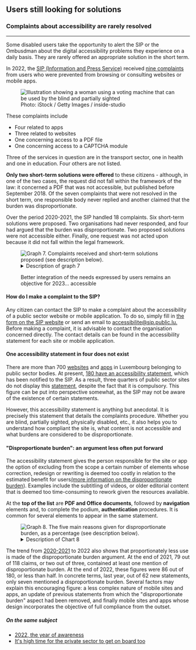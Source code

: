 <script src="../../../../content/fr/news/2023-02-24-complaints2022.js"></script>

<h2>Users still looking for solutions</h2>
<h3>Complaints about accessibility are rarely resolved</h3>
<hr>
<div class="intro">
    <p>Some disabled users take the opportunity to alert the SIP or the Ombusdman about the digital accessibility problems they experience on a daily basis. They are rarely offered an appropriate solution in the short term.</p>
</div>
<p>In 2022, the <a href="https://sip.gouvernement.lu/fr.html">SIP (Information and Press Service)</a> received <a href="https://data.public.lu/en/datasets/historique-des-reclamations-relatives-a-laccessibilite-numerique/">nine complaints</a> from users who were prevented from browsing or consulting websites or mobile apps.</p>
<figure role="group" aria-label="Photo: iStock / Getty Images / inside-studio" class="pic">
    <img src="../../../../content/fr/news/img/iStock2.jpg" alt="Illustration showing a woman using a voting machine that can be used by the blind and partially sighted">
    <figcaption>Photo: iStock / Getty Images / inside-studio</figcaption>
</figure>
<p>These complaints include</p>
<ul>
    <li>Four related to apps</li>
    <li>Three related to websites</li>
    <li>One concerning access to a PDF file</li>
    <li>One concerning access to a CAPTCHA module</li>
</ul>
<p>Three of the services in question are in the transport sector, one in health and one in education. Four others are not listed.</p>
<p><strong>Only two short-term solutions were offered</strong> to these citizens - although, in one of the two cases, the request did not fall within the framework of the law: it concerned a PDF that was not accessible, but published before September 2018. Of the seven complaints that were not resolved in the short term, one responsible body never replied and another claimed that the burden was disproportionate.</p>
<p>Over the period 2020-2021, the SIP handled 18 complaints. Six short-term solutions were proposed. Two organisations had never responded, and four had argued that the burden was disproportionate. Two proposed solutions were not accessible either. Finally, one request was not acted upon because it did not fall within the legal framework.</p>
<figure class="chart">
    <div id="complaints">
        <img src="../../../../content/fr/news/img/complaints.svg" alt="Graph 7. Complaints received and short-term solutions proposed (see description below).">
    </div>
    <details>
        <summary>Description of graph 7</summary>
        <p>This bar chart shows the total number of complaints received by the Information and Press Service in connection with digital accessibility issues, i.e. 18 in 2020 - 2021 and nine in 2022. Six and then two short-term solutions have been proposed respectively.</p>
    </details>
    <p>Better integration of the needs expressed by users remains an objective for 2023... accessible</p>
</figure>

<h4>How do I make a complaint to the SIP?</h4>
<p>Any citizen can contact the SIP to make a complaint about the accessibility of a public sector website or mobile application. 
To do so, simply fill in <a href="https://sip.gouvernement.lu/fr/support/reclamation-accessibilite.html">the form on the SIP website</a> or send an email to <a href="mailto:accessibilite@sip.public.lu">accessibilite@sip.public.lu.</a>
Before making a complaint, it is advisable to contact the organisation concerned directly. The contact details can be found in the accessibility statement for each site or mobile application.</p>


<h4>One accessibility statement in four does not exist</h4>
<p>There are more than 700 <a href="https://data.public.lu/en/datasets/inventaire-des-sites-publics/">websites</a> and <a href="https://data.public.lu/en/datasets/inventaire-des-applications-mobiles-publiques/">apps</a> in Luxembourg belonging to public sector bodies. At present, <a href="https://data.public.lu/en/datasets/declarations-daccessibilite/">180 have an accessibility statement</a>, which has been notified to the SIP. As a result, three quarters of public sector sites do not display this <a href="/en/obligations.html#accessibility-statement">statement</a>, despite the fact that it is compulsory. This figure can be put into perspective somewhat, as the SIP may not be aware of the existence of certain statements.</p>
<p>However, this accessibility statement is anything but anecdotal. It is precisely this statement that details the complaints procedure. Whether you are blind, partially sighted, physically disabled, etc., it also helps you to understand how compliant the site is, what content is not accessible and what burdens are considered to be disproportionate.</p>
<h4>"Disproportionate burden": an argument less often put forward</h4>
<p>The accessibility statement gives the person responsible for the site or app the option of excluding from the scope a certain number of elements whose correction, redesign or rewriting is deemed too costly in relation to the estimated benefit for users<a href="/en/obligations.html#derogation-for-disproportionate-burden">(more information on the disproportionate burden</a>). Examples include the subtitling of videos, or older editorial content that is deemed too time-consuming to rework given the resources available.</p>
<p>At the <strong>top of the list</strong> are <strong>PDF and Office documents</strong>, followed by <strong>navigation</strong> elements and, to complete the podium, <strong>authentication</strong> procedures. It is common for several elements to appear in the same statement.</p>
<figure class="chart">
    <div id="burden">
        <img src="../../../../content/fr/news/img/burden.svg" alt="Graph 8. The five main reasons given for disproportionate burden, as a percentage (see description below).">
    </div>
    <details>
        <summary>Description of Chart 8</summary>
        <p>This bar chart shows, in percentage terms, the main reasons for disproportionate burden given in accessibility statements. PDF or Office documents are the most cited element in this case.</p>
    </details>
</figure>
<p>The trend from <a href="/fr/rapports/2020-2021/report/" hreflang="en">2020-2021</a> to 2022 also shows that proportionately less use is made of the disproportionate burden argument. At the end of 2021, 79 out of 118 claims, or two out of three, contained at least one mention of disproportionate burden. At the end of 2022, these figures were 86 out of 180, or less than half. In concrete terms, last year, out of 62 new statements, only seven mentioned a disproportionate burden. Several factors may explain this encouraging figure: a less complex nature of mobile sites and apps, an update of previous statements from which the "disproportionate burden" aspect had been removed, and finally mobile sites and apps whose design incorporates the objective of full compliance from the outset.</p>


<aside class="more">
    <h5>On the same subject</h5>
    <ul>
        <li><a href="2023-02-20-rapport2022.html">2022, the year of awareness</a></li>
        <li><a href="2023-02-27-european_accessibility_act.html">It's high time for the private sector to get on board too</a></li>
    </ul>
</aside>
